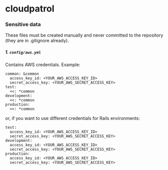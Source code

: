 cloudpatrol
===========

### Sensitive data

These files must be created manually and never committed to the repository (they are in .gitignore already).

##### 1. ```config/aws.yml```

Contains AWS credentials. Example:

```
common: &common
  access_key_id: <YOUR_AWS_ACCESS_KEY_ID>
  secret_access_key: <YOUR_AWS_SECRET_ACCESS_KEY>
test:
  <<: *common
development:
  <<: *common
production:
  <<: *common
```

or, if you want to use different credentials for Rails environments:

```
test:
  access_key_id: <YOUR_AWS_ACCESS_KEY_ID>
  secret_access_key: <YOUR_AWS_SECRET_ACCESS_KEY>
development:
  access_key_id: <YOUR_AWS_ACCESS_KEY_ID>
  secret_access_key: <YOUR_AWS_SECRET_ACCESS_KEY>
production:
  access_key_id: <YOUR_AWS_ACCESS_KEY_ID>
  secret_access_key: <YOUR_AWS_SECRET_ACCESS_KEY>
```
